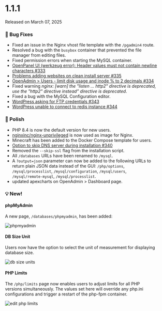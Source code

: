 # 1.1.1

Released on March 07, 2025

### 🐛 Bug Fixes
- Fixed an issue in the Nginx vhost file template with the `/pgadmin4` route.
- Resolved a bug with the `busybox` container that prevented the file manager from editing files.
- Fixed permission errors when starting the MySQL container.
- [OpenPanel UI (werkzeug error): Header values must not contain newline characters #333](https://github.com/stefanpejcic/OpenPanel/issues/333)
- [Problems adding websites on clean install server #335](https://github.com/stefanpejcic/OpenPanel/issues/335)
- [OpenAdmin > Users - limit disk usage and inode % to 2 decimals #334](https://github.com/stefanpejcic/OpenPanel/issues/334)
- Fixed warning *nginx: [warn] the "listen ... http2" directive is deprecated, use the "http2" directive instead” directive is deprecated*.
- Fixed a bug with the MySQL Configuration editor.
- [WordPress asking for FTP credentials #343](https://github.com/stefanpejcic/OpenPanel/issues/343)
- [WordPress unable to connect to redis instance #344](https://github.com/stefanpejcic/OpenPanel/issues/344)


### 💅 Polish
- PHP 8.4 is now the default version for new users.
- [nginxinc/nginx-unprivileged](https://hub.docker.com/r/nginxinc/nginx-unprivileged) is now used as image for Nginx.
- Minecraft has been added to the Docker Compose template for users.
- [Option to skip DNS server during installation #340](https://github.com/stefanpejcic/OpenPanel/issues/340)
- Removed the `--skip-ssl` flag from the installation script.
- All `/databases` URLs have been renamed to `/mysql`.
- A `?output=json` parameter can now be added to the following URLs to return plain JSON data instead of the GUI: `/php/options`, `/mysql/processlist`, `/mysql/configuration`, `/mysql/users`, `/mysql/remote-mysql`, `/mysql/processlist`.
- updated apexcharts on OpenAdmin > Dashboard page.

### 💡 New!

#### phpMyAdmin

A new page, `/databases/phpmyadmin`, has been added:

![phpmyadmin](https://i.postimg.cc/8TqVvXrJ/2025-03-05-17-19.png)

#### DB Size Unit

Users now have the option to select the unit of measurement for displaying database size.

![db size units](https://i.postimg.cc/rpjgMGZk/2025-03-05-19-47.png)

#### PHP Limits

The `/php/limits` page now enables users to adjust limits for all PHP versions simultaneously. The values set here will override any php.ini configurations and trigger a restart of the php-fpm container.

![edit php limits](https://i.postimg.cc/qvwpnR1G/2025-03-05-21-11.png)

